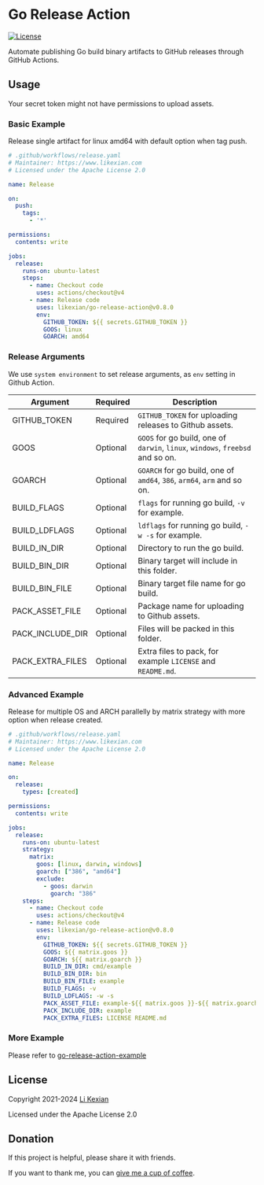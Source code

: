 # Go Release Action

[![License](https://img.shields.io/badge/license-Apache%202.0-blue.svg)](LICENSE)

Automate publishing Go build binary artifacts to GitHub releases through GitHub Actions.

## Usage

Your secret token might not have permissions to upload assets.

### Basic Example

Release single artifact for linux amd64 with default option when tag push.

```yaml
# .github/workflows/release.yaml
# Maintainer: https://www.likexian.com
# Licensed under the Apache License 2.0

name: Release

on:
  push:
    tags:
      - '*'

permissions:
  contents: write

jobs:
  release:
    runs-on: ubuntu-latest
    steps:
      - name: Checkout code
        uses: actions/checkout@v4
      - name: Release code
        uses: likexian/go-release-action@v0.8.0
        env:
          GITHUB_TOKEN: ${{ secrets.GITHUB_TOKEN }}
          GOOS: linux
          GOARCH: amd64
```

### Release Arguments

We use `system environment` to set release arguments, as `env` setting in Github Action.

| Argument | Required | Description |
| -------- | -------- | ----------- |
| GITHUB_TOKEN | Required | `GITHUB_TOKEN` for uploading releases to Github assets. |
| GOOS | Optional | `GOOS` for go build, one of `darwin`, `linux`, `windows`, `freebsd` and so on. |
| GOARCH | Optional | `GOARCH` for go build, one of `amd64`, `386`, `arm64`, `arm` and so on. |
| BUILD_FLAGS | Optional | `flags` for running go build, `-v` for example. |
| BUILD_LDFLAGS | Optional | `ldflags` for running go build, `-w -s` for example. |
| BUILD_IN_DIR | Optional | Directory to run the go build. |
| BUILD_BIN_DIR | Optional | Binary target will include in this folder. |
| BUILD_BIN_FILE | Optional | Binary target file name for go build. |
| PACK_ASSET_FILE | Optional | Package name for uploading to Github assets. |
| PACK_INCLUDE_DIR | Optional | Files will be packed in this folder. |
| PACK_EXTRA_FILES | Optional | Extra files to pack, for example `LICENSE` and `README.md`. |

### Advanced Example

Release for multiple OS and ARCH parallelly by matrix strategy with more option when release created.

```yaml
# .github/workflows/release.yaml
# Maintainer: https://www.likexian.com
# Licensed under the Apache License 2.0

name: Release

on:
  release:
    types: [created]

permissions:
  contents: write

jobs:
  release:
    runs-on: ubuntu-latest
    strategy:
      matrix:
        goos: [linux, darwin, windows]
        goarch: ["386", "amd64"]
        exclude:
          - goos: darwin
            goarch: "386"
    steps:
      - name: Checkout code
        uses: actions/checkout@v4
      - name: Release code
        uses: likexian/go-release-action@v0.8.0
        env:
          GITHUB_TOKEN: ${{ secrets.GITHUB_TOKEN }}
          GOOS: ${{ matrix.goos }}
          GOARCH: ${{ matrix.goarch }}
          BUILD_IN_DIR: cmd/example
          BUILD_BIN_DIR: bin
          BUILD_BIN_FILE: example
          BUILD_FLAGS: -v
          BUILD_LDFLAGS: -w -s
          PACK_ASSET_FILE: example-${{ matrix.goos }}-${{ matrix.goarch }}
          PACK_INCLUDE_DIR: example
          PACK_EXTRA_FILES: LICENSE README.md
```

### More Example

Please refer to [go-release-action-example](https://github.com/likexian/go-release-action-example)

## License

Copyright 2021-2024 [Li Kexian](https://www.likexian.com/)

Licensed under the Apache License 2.0

## Donation

If this project is helpful, please share it with friends.

If you want to thank me, you can [give me a cup of coffee](https://www.likexian.com/donate/).
